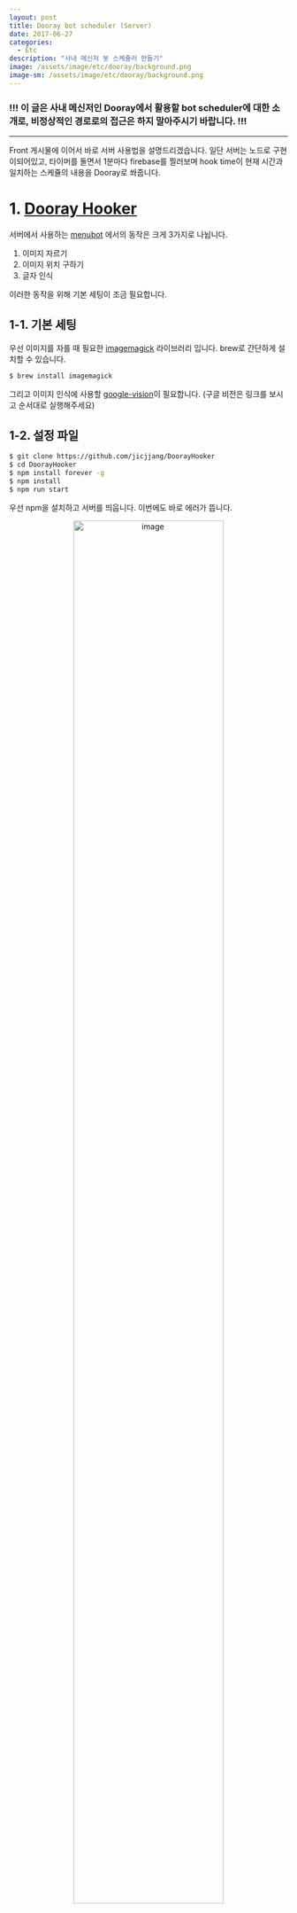 ```yaml
---
layout: post
title: Dooray bot scheduler (Server)
date: 2017-06-27
categories:
  - Etc
description: "사내 메신저 봇 스케쥴러 만들기"
image: /assets/image/etc/dooray/background.png
image-sm: /assets/image/etc/dooray/background.png
---
```


### !!! 이 글은 사내 메신저인 Dooray에서 활용할 bot scheduler에 대한 소개로, 비정상적인 경로로의 접근은 하지 말아주시기 바랍니다. !!!

---

Front 게시물에 이어서 바로 서버 사용법을 설명드리겠습니다. 일단 서버는 노드로 구현이되어있고,
타이머를 돌면서 1분마다 firebase를 찔러보며 hook time이 현재 시간과 일치하는 스케쥴의
내용을 Dooray로 쏴줍니다.

# 1. [Dooray Hooker](https://github.com/jicjjang/DoorayHooker)

서버에서 사용하는 [menubot](https://github.com/jicjjang/menubot) 에서의 동작은 크게 3가지로 나뉩니다.  
1. 이미지 자르기  
2. 이미지 위치 구하기
3. 글자 인식

이러한 동작을 위해 기본 세팅이 조금 필요합니다.

## 1-1. 기본 세팅
우선 이미지를 자를 때 필요한 [imagemagick](https://www.imagemagick.org/script/index.php) 라이브러리 입니다.
brew로 간단하게 설치할 수 있습니다.

~~~bash
$ brew install imagemagick
~~~

그리고 이미지 인식에 사용할 [google-vision](https://cloud.google.com/sdk/docs/quickstart-mac-os-x)이 필요합니다.
 (구글 비전은 링크를 보시고 순서대로 실행해주세요)

## 1-2. 설정 파일

~~~bash
$ git clone https://github.com/jicjjang/DoorayHooker
$ cd DoorayHooker
$ npm install forever -g
$ npm install
$ npm run start
~~~

우선 npm을 설치하고 서버를 띄웁니다.
이번에도 바로 에러가 뜹니다.

<figure style="text-align: center;">
  <img src="/assets/image/etc/dooray/scheduleServer/error1.png" alt="image" style="display:inline-block; width:80%; margin:0 auto;">
</figure>

다시 `"ex.config.js"` 파일을 참고하여 `"config.js"` 파일을 만듭니다.

#### 그리고 메뉴 이미지를 넣어줍니다. 메뉴봇을 이용할 때, 기본적으로 "img/all_menu/menu.png" 경로로 저장된 이미지를 사용하도록 해놨습니다. 해당 경로로 식사메뉴 이미지를 다운받아서 해당 경로로 넣어줍니다.


## 1-3. 사용

서버에서는 기본 세팅이 복잡하고, 사용에 대해선 큰 어려움이 없습니다.

~~~bash
$ npm run start
~~~

서버를 시작해주시면 됩니다. [forever](https://www.npmjs.com/package/forever)를 사용하였기 때문에
서버가 시작되면

~~~bash
$ forever list
~~~

명령어로 현재 서버에 대한 로그파일을 확인하실 수 있습니다.

<figure style="text-align: center;">
  <img src="/assets/image/etc/dooray/scheduleServer/log1.png" alt="image" style="display:inline-block; width:80%; margin:0 auto;">
</figure>

<figure style="text-align: center;">
  <img src="/assets/image/etc/dooray/scheduleServer/log2.png" alt="image" style="display:inline-block; width:80%; margin:0 auto;">
</figure>

등록되어있는 스케쥴들이 정상적으로 봇으로 동작하는 모습을 보실 수 있습니다!

---

봇을 만든것에 대한 경험 공유는 여기까지 입니다.
사용하시면서 어려우실 만한 부분은 google vision의 설치일 것 같네요... (저도 꽤나 오래 걸렸습니다...)

감사합니다.
